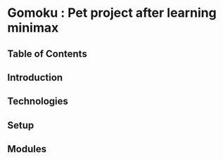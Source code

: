 # Gomoku : Pet project after learning minimax

## Table of Contents

## Introduction

## Technologies

## Setup

## Modules
